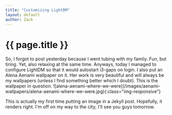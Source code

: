 ```yaml
---
title: "Customizing LightDM"
layout: default
author: Zack
---
```

<h1>{{ page.title }}</h1>
So, I forgot to post yesterday because I went tubing with my family. Fun, but tiring. Yet, also relaxing at the same time. Anyways, today I managed to configure LightDM so that it would autostart i3-gaps on login. I also put an Alena Aenami wallpaper on it. Her work is very beautiful and will always be my wallpapers (unless I find something better which I doubt). This is the wallpaper in question.
![alena-aenami-where-we-were](/images/aenami-wallpapers/alena-aenami-where-we-were.jpg){:class="img-responsive"}

This is actually my first time putting an image in a Jekyll post. Hopefully, it renders right. I'm off on my way to the city, I'll see you guys tomorrow.
